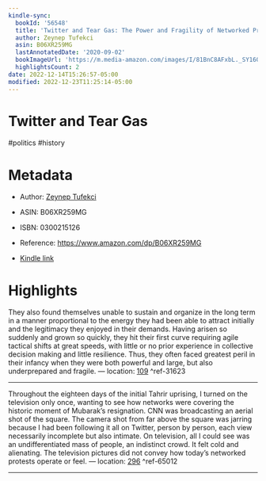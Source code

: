```yaml
---
kindle-sync:
  bookId: '56548'
  title: 'Twitter and Tear Gas: The Power and Fragility of Networked Protest'
  author: Zeynep Tufekci
  asin: B06XR259MG
  lastAnnotatedDate: '2020-09-02'
  bookImageUrl: 'https://m.media-amazon.com/images/I/81BnC8AFxbL._SY160.jpg'
  highlightsCount: 2
date: 2022-12-14T15:26:57-05:00
modified: 2022-12-23T11:25:14-05:00
---
```

# Twitter and Tear Gas

#politics #history 

# Metadata

* Author: [Zeynep Tufekci](https://www.amazon.com/Zeynep-Tufekci/e/B0722N5KGZ/ref=dp_byline_cont_ebooks_1)

* ASIN: B06XR259MG

* ISBN: 0300215126

* Reference: <https://www.amazon.com/dp/B06XR259MG>

* [Kindle link](kindle://book?action=open&asin=B06XR259MG)

# Highlights

They also found themselves unable to sustain and organize in the long term in a manner proportional to the energy they had been able to attract initially and the legitimacy they enjoyed in their demands. Having arisen so suddenly and grown so quickly, they hit their first curve requiring agile tactical shifts at great speeds, with little or no prior experience in collective decision making and little resilience. Thus, they often faced greatest peril in their infancy when they were both powerful and large, but also underprepared and fragile. — location: [109](kindle://book?action=open&asin=B06XR259MG&location=109) ^ref-31623

---

Throughout the eighteen days of the initial Tahrir uprising, I turned on the television only once, wanting to see how networks were covering the historic moment of Mubarak’s resignation. CNN was broadcasting an aerial shot of the square. The camera shot from far above the square was jarring because I had been following it all on Twitter, person by person, each view necessarily incomplete but also intimate. On television, all I could see was an undifferentiated mass of people, an indistinct crowd. It felt cold and alienating. The television pictures did not convey how today’s networked protests operate or feel. — location: [296](kindle://book?action=open&asin=B06XR259MG&location=296) ^ref-65012

---

